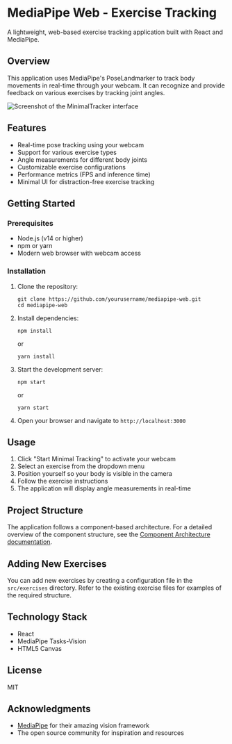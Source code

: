 # MediaPipe Web - Exercise Tracking

A lightweight, web-based exercise tracking application built with React and MediaPipe.

## Overview

This application uses MediaPipe's PoseLandmarker to track body movements in real-time through your webcam. It can recognize and provide feedback on various exercises by tracking joint angles.

![Screenshot of the MinimalTracker interface](screenshot-placeholder.jpg)

## Features

- Real-time pose tracking using your webcam
- Support for various exercise types
- Angle measurements for different body joints
- Customizable exercise configurations
- Performance metrics (FPS and inference time)
- Minimal UI for distraction-free exercise tracking

## Getting Started

### Prerequisites

- Node.js (v14 or higher)
- npm or yarn
- Modern web browser with webcam access

### Installation

1. Clone the repository:
   ```
   git clone https://github.com/yourusername/mediapipe-web.git
   cd mediapipe-web
   ```

2. Install dependencies:
   ```
   npm install
   ```
   or
   ```
   yarn install
   ```

3. Start the development server:
   ```
   npm start
   ```
   or
   ```
   yarn start
   ```

4. Open your browser and navigate to `http://localhost:3000`

## Usage

1. Click "Start Minimal Tracking" to activate your webcam
2. Select an exercise from the dropdown menu
3. Position yourself so your body is visible in the camera
4. Follow the exercise instructions
5. The application will display angle measurements in real-time

## Project Structure

The application follows a component-based architecture. For a detailed overview of the component structure, see the [Component Architecture documentation](src/docs/ComponentArchitecture.md).

## Adding New Exercises

You can add new exercises by creating a configuration file in the `src/exercises` directory. Refer to the existing exercise files for examples of the required structure.

## Technology Stack

- React
- MediaPipe Tasks-Vision
- HTML5 Canvas

## License

MIT

## Acknowledgments

- [MediaPipe](https://mediapipe.dev/) for their amazing vision framework
- The open source community for inspiration and resources 